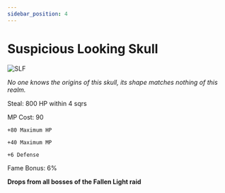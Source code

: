 ```yaml
---
sidebar_position: 4
---
```


# Suspicious Looking Skull

![SLF](https://vwiki.valorserver.com/api/item/picture/suspicious%20looking%20skull)

<i>No one knows the origins of this skull, its shape matches nothing of this realm.</i>

Steal: 800 HP within 4 sqrs

MP Cost: 90

    +80 Maximum HP
    
    +40 Maximum MP
    
    +6 Defense

Fame Bonus: 6%

**Drops from all bosses of the Fallen Light raid**


